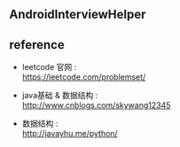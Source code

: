 ## AndroidInterviewHelper

## reference

* leetcode 官网 :   
https://leetcode.com/problemset/


* java基础 & 数据结构 :  
http://www.cnblogs.com/skywang12345

* 数据结构 :  
http://javayhu.me/python/